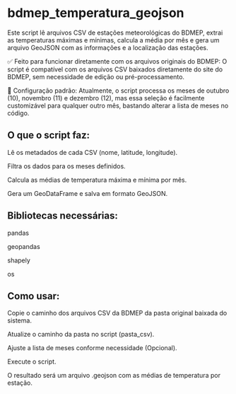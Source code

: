 # bdmep_temperatura_geojson

Este script lê arquivos CSV de estações meteorológicas do BDMEP, extrai as temperaturas máximas e mínimas, calcula a média por mês e gera um arquivo GeoJSON com as informações e a localização das estações.

✅ Feito para funcionar diretamente com os arquivos originais do BDMEP: 
O script é compatível com os arquivos CSV baixados diretamente do site do BDMEP, sem necessidade de edição ou pré-processamento.

🔧 Configuração padrão: 
Atualmente, o script processa os meses de outubro (10), novembro (11) e dezembro (12), mas essa seleção é facilmente customizável para qualquer outro mês, bastando alterar a lista de meses no código.

## O que o script faz:
Lê os metadados de cada CSV (nome, latitude, longitude).

Filtra os dados para os meses definidos.

Calcula as médias de temperatura máxima e mínima por mês.

Gera um GeoDataFrame e salva em formato GeoJSON.

## Bibliotecas necessárias:
pandas

geopandas

shapely

os

## Como usar:
Copie o caminho dos arquivos CSV da BDMEP da pasta original baixada do sistema.

Atualize o caminho da pasta no script (pasta_csv).

Ajuste a lista de meses conforme necessidade (Opcional).

Execute o script.

O resultado será um arquivo .geojson com as médias de temperatura por estação.
